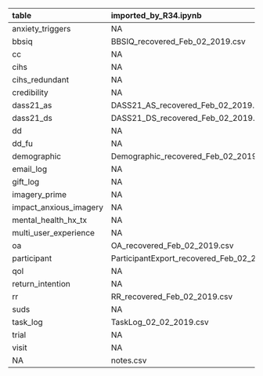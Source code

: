 <div style="font-size: 12px">



|table                  |imported_by_R34.ipynb                       |imported_by_R34_cleaning_script.R              |set_a                                          |set_b                               |
|:----------------------|:-------------------------------------------|:----------------------------------------------|:----------------------------------------------|:-----------------------------------|
|anxiety_triggers       |NA                                          |AnxietyTriggers_recovered_Feb_02_2019.csv      |AnxietyTriggers_recovered_Feb_02_2019.csv      |AnxietyTriggers_02_02_2019.csv      |
|bbsiq                  |BBSIQ_recovered_Feb_02_2019.csv             |BBSIQ_recovered_Feb_02_2019.csv                |BBSIQ_recovered_Feb_02_2019.csv                |BBSIQ_02_02_2019.csv                |
|cc                     |NA                                          |CC_recovered_Feb_02_2019.csv                   |CC_recovered_Feb_02_2019.csv                   |CC_02_02_2019.csv                   |
|cihs                   |NA                                          |CIHS_recovered_Feb_02_2019.csv                 |CIHS_Feb_02_2019_FIXED.csv                     |CIHS_02_02_2019.csv                 |
|cihs_redundant         |NA                                          |NA                                             |CIHS_recovered_Feb_02_2019.csv                 |NA                                  |
|credibility            |NA                                          |NA                                             |Credibility_recovered_Feb_02_2019.csv          |Credibility_02_02_2019.csv          |
|dass21_as              |DASS21_AS_recovered_Feb_02_2019.csv         |DASS21_AS_recovered_Feb_02_2019.csv            |DASS21_AS_recovered_Feb_02_2019.csv            |DASS21_AS_02_02_2019.csv            |
|dass21_ds              |DASS21_DS_recovered_Feb_02_2019.csv         |DASS21_DS_recovered_Feb_02_2019.csv            |DASS21_DS_recovered_Feb_02_2019_FIXED.csv      |DASS21_DS_02_02_2019.csv            |
|dd                     |NA                                          |DD_recovered_Feb_02_2019.csv                   |DD_recovered_Feb_02_2019.csv                   |DD_02_02_2019.csv                   |
|dd_fu                  |NA                                          |DD_FU_recovered_Feb_02_2019.csv                |DD_FU_recovered_Feb_02_2019.csv                |DD_FU_02_02_2019.csv                |
|demographic            |Demographic_recovered_Feb_02_2019.csv       |Demographic_recovered_Feb_02_2019.csv          |Demographic_recovered_Feb_02_2019.csv          |Demographics_02_02_2019.csv         |
|email_log              |NA                                          |EmailLogDAO_recovered_Feb_02_2019.csv          |EmailLogDAO_recovered_Feb_02_2019.csv          |NA                                  |
|gift_log               |NA                                          |NA                                             |GiftLogDAO_recovered_Feb_02_2019.csv           |NA                                  |
|imagery_prime          |NA                                          |ImageryPrime_recovered_Feb_02_2019.csv         |ImageryPrime_recovered_Feb_02_2019.csv         |ImageryPrime_02_02_2019.csv         |
|impact_anxious_imagery |NA                                          |ImpactAnxiousImagery_recovered_Feb_02_2019.csv |ImpactAnxiousImagery_recovered_Feb_02_2019.csv |ImpactAnxiousImagery_02_02_2019.csv |
|mental_health_hx_tx    |NA                                          |MentalHealthHxTx_recovered_Feb_02_2019.csv     |MentalHealthHxTx_recovered_Feb_02_2019.csv     |MentalHealthHxTx_02_02_2019.csv     |
|multi_user_experience  |NA                                          |MultiUserExperience_recovered_Feb_02_2019.csv  |MultiUserExperience_recovered_Feb_02_2019.csv  |MultiUserExperience_02_02_2019.csv  |
|oa                     |OA_recovered_Feb_02_2019.csv                |OA_recovered_Feb_02_2019.csv                   |OA_recovered_Feb_02_2019.csv                   |OA_02_02_2019.csv                   |
|participant            |ParticipantExport_recovered_Feb_02_2019.csv |ParticipantExport_recovered_Feb_02_2019.csv    |ParticipantExportDAO_recovered_Feb_02_2019.csv |NA                                  |
|qol                    |NA                                          |QOL_recovered_Feb_02_2019.csv                  |QOL_recovered_Feb_02_2019.csv                  |QOL_02_02_2019.csv                  |
|return_intention       |NA                                          |ReturnIntention_recovered_Feb_02_2019.csv      |ReturnIntention_recovered_Feb_02_2019.csv      |ReturnIntention_02_02_2019.csv      |
|rr                     |RR_recovered_Feb_02_2019.csv                |RR_recovered_Feb_02_2019.csv                   |RR_recovered_Feb_02_2019.csv                   |RR_02_02_2019.csv                   |
|suds                   |NA                                          |SUDS_recovered_Feb_02_2019.csv                 |SUDS_recovered_Feb_02_2019.csv                 |SUDS_02_02_2019.csv                 |
|task_log               |TaskLog_02_02_2019.csv                      |TaskLog_02_02_2019.csv                         |TaskLog_final_FIXED.csv                        |NA                                  |
|trial                  |NA                                          |TrialDAO_recovered_Feb_02_2019.csv             |TrialDAO_recovered_Feb_02_2019.csv             |TrialDAO_02_02_2019.csv             |
|visit                  |NA                                          |NA                                             |VisitDAO_recovered_Feb_02_2019.csv             |NA                                  |
|NA                     |notes.csv                                   |NA                                             |NA                                             |NA                                  |


</div>